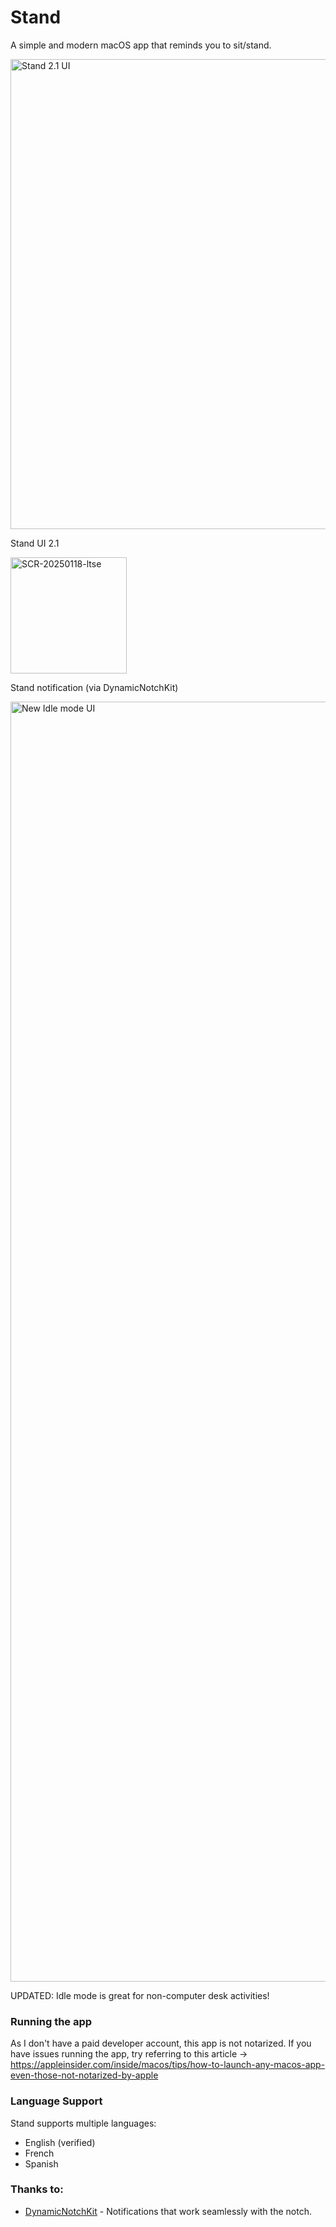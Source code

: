 # Stand
A simple and modern macOS app that reminds you to sit/stand.

<img width="752" alt="Stand 2.1 UI" src="https://github.com/user-attachments/assets/ba7ba902-3f62-497e-a501-276485f77c93" />

Stand UI 2.1

<img width="186" alt="SCR-20250118-ltse" src="https://github.com/user-attachments/assets/8a5a099b-1248-40d1-8c4f-9e74f101ad30" />

Stand notification (via DynamicNotchKit)

<img width="2048" alt="New Idle mode UI" src="https://github.com/user-attachments/assets/1feebfb4-db03-4b97-8cd6-c1a1fe599865" />

UPDATED: Idle mode is great for non-computer desk activities!

### Running the app
As I don't have a paid developer account, this app is not notarized.
If you have issues running the app, try referring to this article -> https://appleinsider.com/inside/macos/tips/how-to-launch-any-macos-app-even-those-not-notarized-by-apple

### Language Support
Stand supports multiple languages:
- English (verified)
- French
- Spanish

### Thanks to:
- [DynamicNotchKit](https://github.com/MrKai77/DynamicNotchKit) - Notifications that work seamlessly with the notch.
